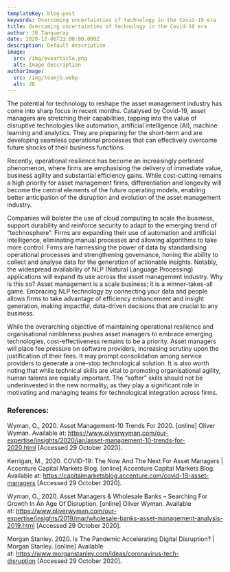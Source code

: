 ```yaml
---
templateKey: blog-post
keywords: Overcoming uncertainties of technology in the Covid-19 era
title: Overcoming uncertainties of technology in the Covid-19 era
author: JB Tanqueray
date: 2020-12-06T23:00:00.000Z
description: Default description
image:
  src: /img/evoarticle.png
  alt: Image description
authorImage: 
  src: /img/teamjb.webp
  alt: JB
---
```

The potential for technology to reshape the asset management industry has come into sharp focus in recent months. Catalysed by Covid-19, asset managers are stretching their capabilities, tapping into the value of disruptive technologies like automation, artificial intelligence (AI), machine learning and analytics. They are preparing for the short-term and are developing seamless operational processes that can effectively overcome future shocks of their business functions.

Recently, operational resilience has become an increasingly pertinent phenomenon, where firms are emphasising the delivery of immediate value, business agility and substantial efficiency gains. While cost-cutting remains a high priority for asset management firms, differentiation and longevity will become the central elements of the future operating models, enabling better anticipation of the disruption and evolution of the asset management industry.

Companies will bolster the use of cloud computing to scale the business, support durability and reinforce security to adapt to the emerging trend of “technosphere”. Firms are expanding their use of automation and artificial intelligence, eliminating manual processes and allowing algorithms to take more control. Firms are harnessing the power of data by standardising operational processes and strengthening governance, honing the ability to collect and analyse data for the generation of actionable insights. Notably, the widespread availability of NLP (Natural Language Processing) applications will expand its use across the asset management industry. Why is this so? Asset management is a scale business; it is a winner-takes-all game. Embracing NLP technology by connecting your data and people allows firms to take advantage of efficiency enhancement and insight generation, making impactful, data-driven decisions that are crucial to any business.

While the overarching objective of maintaining operational resilience and organisational nimbleness pushes asset managers to embrace emerging technologies, cost-effectiveness remains to be a priority. Asset managers will place fee pressure on software providers, increasing scrutiny upon the justification of their fees. It may prompt consolidation among service providers to generate a one-stop technological solution. It is also worth noting that while technical skills are vital to promoting organisational agility, human talents are equally important. The “softer” skills should not be underinvested in the new normality, as they play a significant role in motivating and managing teams for technological integration across firms.

### References:

Wyman, O., 2020. Asset Management-10 Trends For 2020. \[online] Oliver Wyman. Available at: <https://www.oliverwyman.com/our-expertise/insights/2020/jan/asset-management-10-trends-for-2020.html> \[Accessed 29 October 2020].

Kerrigan, M., 2020. COVID-19: The Now And The Next For Asset Managers | Accenture Capital Markets Blog. \[online] Accenture Capital Markets Blog. Available at: <https://capitalmarketsblog.accenture.com/covid-19-asset-managers> \[Accessed 29 October 2020].

Wyman, O., 2020. Asset Managers & Wholesale Banks – Searching For Growth In An Age Of Disruption. \[online] Oliver Wyman. Available at: <https://www.oliverwyman.com/our-expertise/insights/2019/mar/wholesale-banks-asset-management-analysis-2019.html> \[Accessed 29 October 2020].

Morgan Stanley. 2020. Is The Pandemic Accelerating Digital Disruption? | Morgan Stanley. \[online] Available at: <https://www.morganstanley.com/ideas/coronavirus-tech-disruption> \[Accessed 29 October 2020].